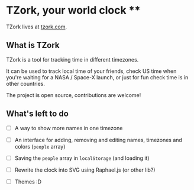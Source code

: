 # TZork, your world clock **

TZork lives at [tzork.com](http://tzork.com).

## What is TZork

TZork is a tool for tracking time in different timezones.

It can be used to track local time of your friends, check US time when you're
waiting for a NASA / Space-X launch, or just for fun check time is in other countries.

The project is open source, contributions are welcome!

## What's left to do

- [ ] A way to show more names in one timezone
- [ ] An interface for adding, removing and editing names, timezones and colors (`people` array)
- [ ] Saving the `people` array in `localStorage` (and loading it)
- [ ] Rewrite the clock into SVG using Raphael.js (or other lib?)
- [ ] Themes :D




